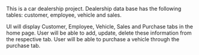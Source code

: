 This is a car dealership project. Dealership data base has the following tables: customer, employee, vehicle and sales.

UI will display Customer, Employee, Vehicle, Sales and Purchase tabs in the home page. User will be able to add, update, delete these information from the respective tab. User will be able to purchase a vehicle through the purchase tab. 
